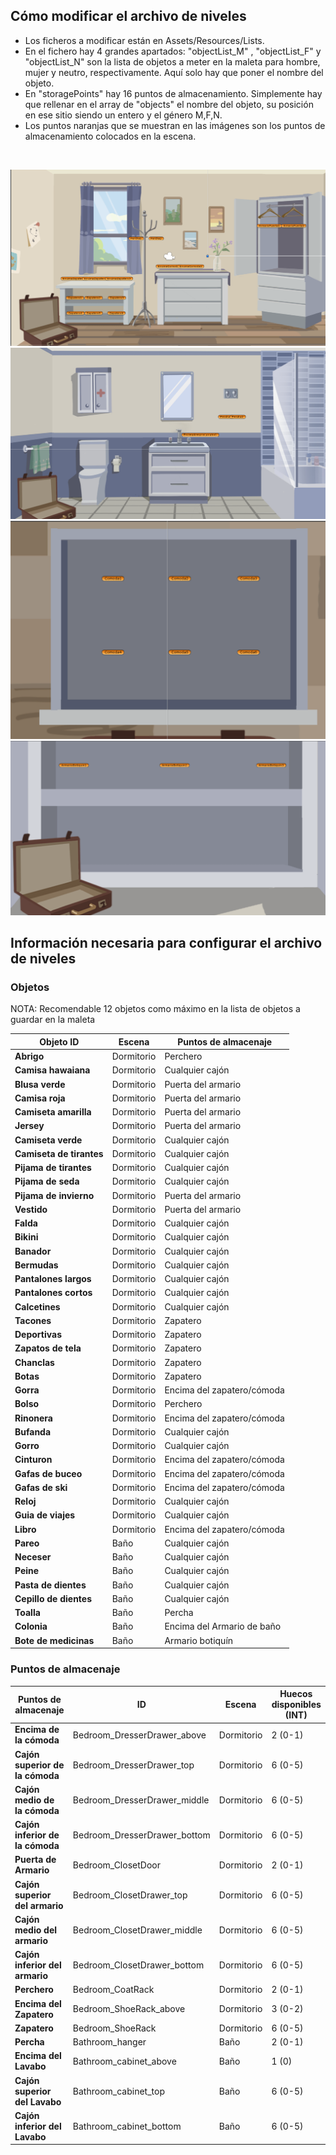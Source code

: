 
## Cómo modificar el archivo de niveles

- Los ficheros a modificar están en Assets/Resources/Lists.
- En el fichero hay 4 grandes apartados: "objectList_M" , "objectList_F" y "objectList_N" son la lista de objetos a meter en la maleta para hombre, mujer y neutro, respectivamente. Aquí solo hay que poner el nombre del objeto.
- En "storagePoints" hay 16 puntos de almacenamiento. Simplemente hay que rellenar en el array de "objects" el nombre del objeto, su posición en ese sitio siendo un entero y el género M,F,N.
- Los puntos naranjas que se muestran en las imágenes son los puntos de almacenamiento colocados en la escena. <br>
 <br>
 
  ![Nivel](/README_IMAGES/1.png "Nivel")
  ![Nivel](/README_IMAGES/2.png "Nivel")
  ![Nivel](/README_IMAGES/3.png "Nivel")
  ![Nivel](/README_IMAGES/4.png "Nivel")

## Información necesaria para configurar el archivo de niveles

### Objetos
NOTA: Recomendable 12 objetos como máximo en la lista de objetos a guardar en la maleta

| Objeto ID | Escena | Puntos de almacenaje |
| ------------- | ------------- | ------------- |
| **Abrigo** | Dormitorio | Perchero |
| **Camisa hawaiana** | Dormitorio | Cualquier cajón |
| **Blusa verde** | Dormitorio | Puerta del armario |
| **Camisa roja** | Dormitorio | Puerta del armario |
| **Camiseta amarilla** | Dormitorio | Puerta del armario |
| **Jersey** | Dormitorio | Puerta del armario |
| **Camiseta verde** | Dormitorio | Cualquier cajón |
| **Camiseta de tirantes** | Dormitorio | Cualquier cajón |
| **Pijama de tirantes** | Dormitorio | Cualquier cajón |
| **Pijama de seda** | Dormitorio | Cualquier cajón |
| **Pijama de invierno** | Dormitorio | Puerta del armario |
| **Vestido** | Dormitorio | Puerta del armario |
| **Falda** | Dormitorio | Cualquier cajón |
| **Bikini** | Dormitorio | Cualquier cajón |
| **Banador** | Dormitorio | Cualquier cajón |
| **Bermudas** | Dormitorio | Cualquier cajón |
| **Pantalones largos** | Dormitorio | Cualquier cajón |
| **Pantalones cortos** | Dormitorio | Cualquier cajón |
| **Calcetines** | Dormitorio | Cualquier cajón |
| **Tacones** | Dormitorio | Zapatero |
| **Deportivas** | Dormitorio | Zapatero |
| **Zapatos de tela** | Dormitorio | Zapatero |
| **Chanclas** | Dormitorio | Zapatero |
| **Botas** | Dormitorio | Zapatero |
| **Gorra** | Dormitorio | Encima del zapatero/cómoda |
| **Bolso** | Dormitorio | Perchero |
| **Rinonera** | Dormitorio | Encima del zapatero/cómoda |
| **Bufanda** | Dormitorio | Cualquier cajón |
| **Gorro** | Dormitorio | Cualquier cajón |
| **Cinturon** | Dormitorio | Encima del zapatero/cómoda |
| **Gafas de buceo** | Dormitorio | Encima del zapatero/cómoda |
| **Gafas de ski** | Dormitorio | Encima del zapatero/cómoda |
| **Reloj** | Dormitorio | Cualquier cajón |
| **Guia de viajes** | Dormitorio | Cualquier cajón |
| **Libro** | Dormitorio | Encima del zapatero/cómoda |
| **Pareo** | Baño | Cualquier cajón |
| **Neceser** | Baño | Cualquier cajón |
| **Peine** | Baño | Cualquier cajón |
| **Pasta de dientes** | Baño | Cualquier cajón |
| **Cepillo de dientes** | Baño | Cualquier cajón |
| **Toalla** | Baño | Percha |
| **Colonia** | Baño | Encima del Armario de baño|
| **Bote de medicinas** | Baño | Armario botiquín |

### Puntos de almacenaje 

| Puntos de almacenaje  | ID | Escena | Huecos disponibles (INT)|
| ------------- | ------------- | ------------- | ------------- |
| **Encima de la cómoda** | Bedroom_DresserDrawer_above | Dormitorio | 2 (0-1)|
| **Cajón superior de la cómoda** | Bedroom_DresserDrawer_top | Dormitorio | 6 (0-5)|
| **Cajón medio de la cómoda** | Bedroom_DresserDrawer_middle | Dormitorio | 6 (0-5)|
| **Cajón inferior de la cómoda** | Bedroom_DresserDrawer_bottom | Dormitorio | 6 (0-5)|
| **Puerta de Armario** | Bedroom_ClosetDoor | Dormitorio | 2 (0-1)|
| **Cajón superior del armario** | Bedroom_ClosetDrawer_top | Dormitorio | 6 (0-5)|
| **Cajón medio del armario** | Bedroom_ClosetDrawer_middle | Dormitorio | 6 (0-5)|
| **Cajón inferior del armario** | Bedroom_ClosetDrawer_bottom | Dormitorio | 6 (0-5)|
| **Perchero** | Bedroom_CoatRack | Dormitorio | 2 (0-1)|
| **Encima del Zapatero** | Bedroom_ShoeRack_above | Dormitorio | 3 (0-2)|
| **Zapatero** | Bedroom_ShoeRack | Dormitorio | 6 (0-5)|
| **Percha** | Bathroom_hanger | Baño | 2 (0-1)|
| **Encima del Lavabo** | Bathroom_cabinet_above | Baño | 1 (0)|
| **Cajón superior del Lavabo** | Bathroom_cabinet_top | Baño | 6 (0-5)|
| **Cajón inferior del Lavabo** | Bathroom_cabinet_bottom | Baño | 6 (0-5)|

